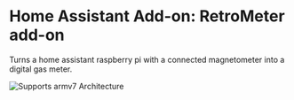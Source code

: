 # Home Assistant Add-on: RetroMeter add-on

Turns a home assistant raspberry pi with a connected magnetometer into a digital gas meter.

![Supports armv7 Architecture][armv7-shield]

[armv7-shield]: https://img.shields.io/badge/armv7-yes-green.svg
